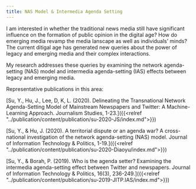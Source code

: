 ```yaml
---
title: NAS Model & Intermedia Agenda Setting
---
```

I am interested in whether the traditional news media still have significant influence on the formation of public opinion in the digital age? How do emerging media revamp the media lanscape as well as individuals’ minds? The current ditigal age has generated new queries about the power of legacy and emerging media and their complex interactions.

My research addresses these queries by examining the network agenda-setting (NAS) model and intermedia agenda-setting (IAS) effects between legacy and emerging media.

Representative publications in this area:

[Su, Y., Hu, J., Lee, D, K, L. (2020). Delineating the Transnational Network Agenda-Setting Model of Mainstream Newspapers and Twitter: A Machine-Learning Approach. Journalism Studies, 1-23.]({{<relref "../publication/content/publication/su-2020-JS/index.md">}})

[Su, Y., & Hu, J. (2020). A territorial dispute or an agenda war? A cross-national investigation of the network agenda-setting (NAS) model. Journal of Information Technology & Politics, 1-19.]({{<relref "../publication/content/publication/su-2020-Diaoyu/index.md">}})

[Su, Y., & Borah, P. (2019). Who is the agenda setter? Examining the intermedia agenda-setting effect between Twitter and newspapers. Journal of Information Technology & Politics, 16(3), 236-249.]({{<relref "../publication/content/publication/su-2019-JITP.IAS/index.md">}})

